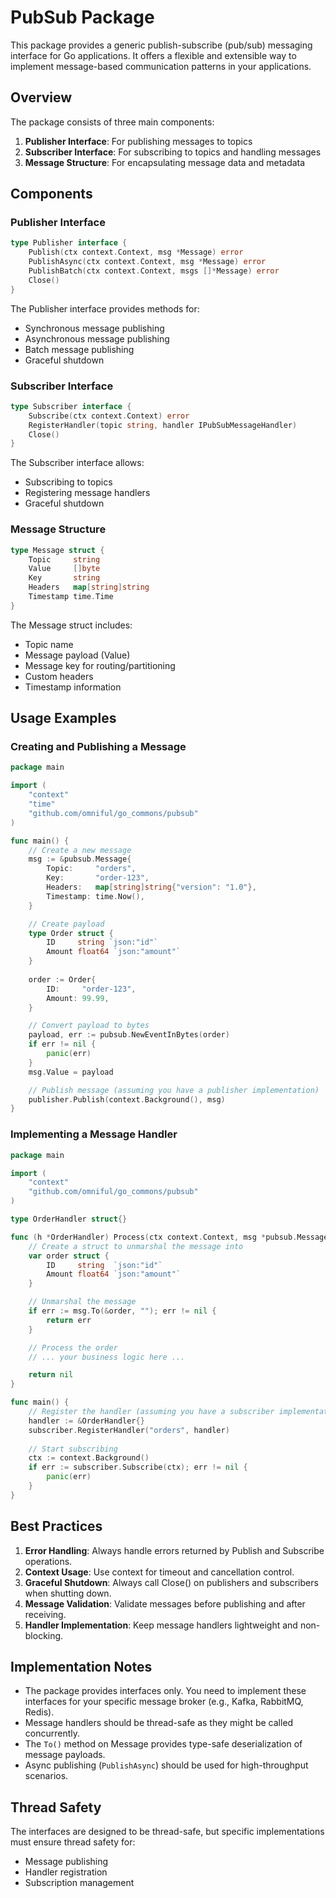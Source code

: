 # PubSub Package

This package provides a generic publish-subscribe (pub/sub) messaging interface for Go applications. It offers a flexible and extensible way to implement message-based communication patterns in your applications.

## Overview

The package consists of three main components:

1. **Publisher Interface**: For publishing messages to topics
2. **Subscriber Interface**: For subscribing to topics and handling messages
3. **Message Structure**: For encapsulating message data and metadata

## Components

### Publisher Interface

```go
type Publisher interface {
    Publish(ctx context.Context, msg *Message) error
    PublishAsync(ctx context.Context, msg *Message) error
    PublishBatch(ctx context.Context, msgs []*Message) error
    Close()
}
```

The Publisher interface provides methods for:
- Synchronous message publishing
- Asynchronous message publishing
- Batch message publishing
- Graceful shutdown

### Subscriber Interface

```go
type Subscriber interface {
    Subscribe(ctx context.Context) error
    RegisterHandler(topic string, handler IPubSubMessageHandler)
    Close()
}
```

The Subscriber interface allows:
- Subscribing to topics
- Registering message handlers
- Graceful shutdown

### Message Structure

```go
type Message struct {
    Topic     string
    Value     []byte
    Key       string
    Headers   map[string]string
    Timestamp time.Time
}
```

The Message struct includes:
- Topic name
- Message payload (Value)
- Message key for routing/partitioning
- Custom headers
- Timestamp information

## Usage Examples

### Creating and Publishing a Message

```go
package main

import (
    "context"
    "time"
    "github.com/omniful/go_commons/pubsub"
)

func main() {
    // Create a new message
    msg := &pubsub.Message{
        Topic:     "orders",
        Key:       "order-123",
        Headers:   map[string]string{"version": "1.0"},
        Timestamp: time.Now(),
    }

    // Create payload
    type Order struct {
        ID     string `json:"id"`
        Amount float64 `json:"amount"`
    }
    
    order := Order{
        ID:     "order-123",
        Amount: 99.99,
    }

    // Convert payload to bytes
    payload, err := pubsub.NewEventInBytes(order)
    if err != nil {
        panic(err)
    }
    msg.Value = payload

    // Publish message (assuming you have a publisher implementation)
    publisher.Publish(context.Background(), msg)
}
```

### Implementing a Message Handler

```go
package main

import (
    "context"
    "github.com/omniful/go_commons/pubsub"
)

type OrderHandler struct{}

func (h *OrderHandler) Process(ctx context.Context, msg *pubsub.Message) error {
    // Create a struct to unmarshal the message into
    var order struct {
        ID     string  `json:"id"`
        Amount float64 `json:"amount"`
    }

    // Unmarshal the message
    if err := msg.To(&order, ""); err != nil {
        return err
    }

    // Process the order
    // ... your business logic here ...

    return nil
}

func main() {
    // Register the handler (assuming you have a subscriber implementation)
    handler := &OrderHandler{}
    subscriber.RegisterHandler("orders", handler)
    
    // Start subscribing
    ctx := context.Background()
    if err := subscriber.Subscribe(ctx); err != nil {
        panic(err)
    }
}
```

## Best Practices

1. **Error Handling**: Always handle errors returned by Publish and Subscribe operations.
2. **Context Usage**: Use context for timeout and cancellation control.
3. **Graceful Shutdown**: Always call Close() on publishers and subscribers when shutting down.
4. **Message Validation**: Validate messages before publishing and after receiving.
5. **Handler Implementation**: Keep message handlers lightweight and non-blocking.

## Implementation Notes

- The package provides interfaces only. You need to implement these interfaces for your specific message broker (e.g., Kafka, RabbitMQ, Redis).
- Message handlers should be thread-safe as they might be called concurrently.
- The `To()` method on Message provides type-safe deserialization of message payloads.
- Async publishing (`PublishAsync`) should be used for high-throughput scenarios.

## Thread Safety

The interfaces are designed to be thread-safe, but specific implementations must ensure thread safety for:
- Message publishing
- Handler registration
- Subscription management
